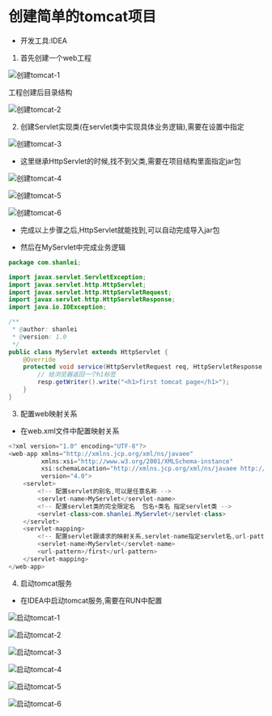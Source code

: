 # 创建简单的tomcat项目

- 开发工具:IDEA

1. 首先创建一个web工程

![创建tomcat-1](E:\Study\study_note\Java\Servlet\tomcat\imgs\创建tomcat-1.jpg)

工程创建后目录结构

![创建tomcat-2](E:\Study\study_note\Java\Servlet\tomcat\imgs\创建tomcat-2.png)

2. 创建Servlet实现类(在servlet类中实现具体业务逻辑),需要在设置中指定

![创建tomcat-3](E:\Study\study_note\Java\Servlet\tomcat\imgs\创建tomcat-3.png)

- 这里继承HttpServlet的时候,找不到父类,需要在项目结构里面指定jar包

![创建tomcat-4](E:\Study\study_note\Java\Servlet\tomcat\imgs\创建tomcat-4.png)

![创建tomcat-5](E:\Study\study_note\Java\Servlet\tomcat\imgs\创建tomcat-5.png)

![创建tomcat-6](E:\Study\study_note\Java\Servlet\tomcat\imgs\创建tomcat-6.png)

- 完成以上步骤之后,HttpServlet就能找到,可以自动完成导入jar包

- 然后在MyServlet中完成业务逻辑

```java
package com.shanlei;

import javax.servlet.ServletException;
import javax.servlet.http.HttpServlet;
import javax.servlet.http.HttpServletRequest;
import javax.servlet.http.HttpServletResponse;
import java.io.IOException;

/**
 * @author: shanlei
 * @version: 1.0
 */
public class MyServlet extends HttpServlet {
    @Override
    protected void service(HttpServletRequest req, HttpServletResponse resp) throws ServletException, IOException {
        // 给浏览器返回一个h1标签
        resp.getWriter().write("<h1>first tomcat page</h1>");
    }
}
```

3. 配置web映射关系

- 在web.xml文件中配置映射关系

```java
<?xml version="1.0" encoding="UTF-8"?>
<web-app xmlns="http://xmlns.jcp.org/xml/ns/javaee"
         xmlns:xsi="http://www.w3.org/2001/XMLSchema-instance"
         xsi:schemaLocation="http://xmlns.jcp.org/xml/ns/javaee http://xmlns.jcp.org/xml/ns/javaee/web-app_4_0.xsd"
         version="4.0">
    <servlet>
        <!-- 配置servlet的别名,可以是任意名称 -->
        <servlet-name>MyServlet</servlet-name>
        <!-- 配置servlet类的完全限定名  包名+类名 指定servlet类 -->
        <servlet-class>com.shanlei.MyServlet</servlet-class>
    </servlet>
    <servlet-mapping>
        <!-- 配置servlet跟请求的映射关系,servlet-name指定servlet名,url-pattern指定请求的地址 -->
        <servlet-name>MyServlet</servlet-name>
        <url-pattern>/first</url-pattern>
    </servlet-mapping>
</web-app>
```

4. 启动tomcat服务

- 在IDEA中启动tomcat服务,需要在RUN中配置

![启动tomcat-1](E:\Study\study_note\Java\Servlet\tomcat\imgs\启动tomcat-1.png)

![启动tomcat-2](E:\Study\study_note\Java\Servlet\tomcat\imgs\启动tomcat-2.png)

![启动tomcat-3](E:\Study\study_note\Java\Servlet\tomcat\imgs\启动tomcat-3.png)

![启动tomcat-4](E:\Study\study_note\Java\Servlet\tomcat\imgs\启动tomcat-4.png)

![启动tomcat-5](E:\Study\study_note\Java\Servlet\tomcat\imgs\启动tomcat-5.png)

![启动tomcat-6](E:\Study\study_note\Java\Servlet\tomcat\imgs\启动tomcat-6.png)